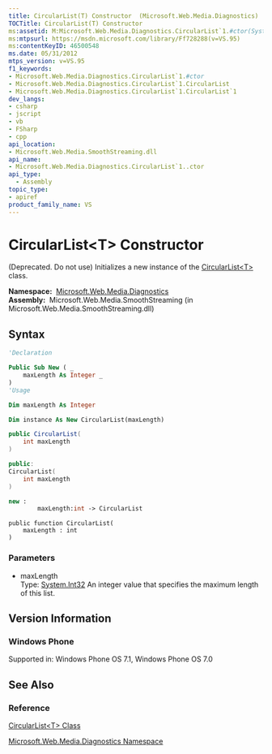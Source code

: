 ```yaml
---
title: CircularList(T) Constructor  (Microsoft.Web.Media.Diagnostics)
TOCTitle: CircularList(T) Constructor
ms:assetid: M:Microsoft.Web.Media.Diagnostics.CircularList`1.#ctor(System.Int32)
ms:mtpsurl: https://msdn.microsoft.com/library/Ff728288(v=VS.95)
ms:contentKeyID: 46500548
ms.date: 05/31/2012
mtps_version: v=VS.95
f1_keywords:
- Microsoft.Web.Media.Diagnostics.CircularList`1.#ctor
- Microsoft.Web.Media.Diagnostics.CircularList`1.CircularList
- Microsoft.Web.Media.Diagnostics.CircularList`1.CircularList`1
dev_langs:
- csharp
- jscript
- vb
- FSharp
- cpp
api_location:
- Microsoft.Web.Media.SmoothStreaming.dll
api_name:
- Microsoft.Web.Media.Diagnostics.CircularList`1..ctor
api_type:
  - Assembly
topic_type:
- apiref
product_family_name: VS
---
```


# CircularList\<T\> Constructor

(Deprecated. Do not use) Initializes a new instance of the [CircularList\<T\>](circularlist-t-class-microsoft-web-media-diagnostics_1.md) class.

**Namespace:**  [Microsoft.Web.Media.Diagnostics](microsoft-web-media-diagnostics-namespace_1.md)  
**Assembly:**  Microsoft.Web.Media.SmoothStreaming (in Microsoft.Web.Media.SmoothStreaming.dll)

## Syntax

```vb
'Declaration

Public Sub New ( _
    maxLength As Integer _
)
'Usage

Dim maxLength As Integer

Dim instance As New CircularList(maxLength)
```

```csharp
public CircularList(
    int maxLength
)
```

```cpp
public:
CircularList(
    int maxLength
)
```

``` fsharp
new : 
        maxLength:int -> CircularList
```

```jscript
public function CircularList(
    maxLength : int
)
```

### Parameters

  - maxLength  
    Type: [System.Int32](https://msdn.microsoft.com/library/td2s409d\(v=vs.95\))  
    An integer value that specifies the maximum length of this list.

## Version Information

### Windows Phone

Supported in: Windows Phone OS 7.1, Windows Phone OS 7.0  

## See Also

### Reference

[CircularList\<T\> Class](circularlist-t-class-microsoft-web-media-diagnostics_1.md)

[Microsoft.Web.Media.Diagnostics Namespace](microsoft-web-media-diagnostics-namespace_1.md)

